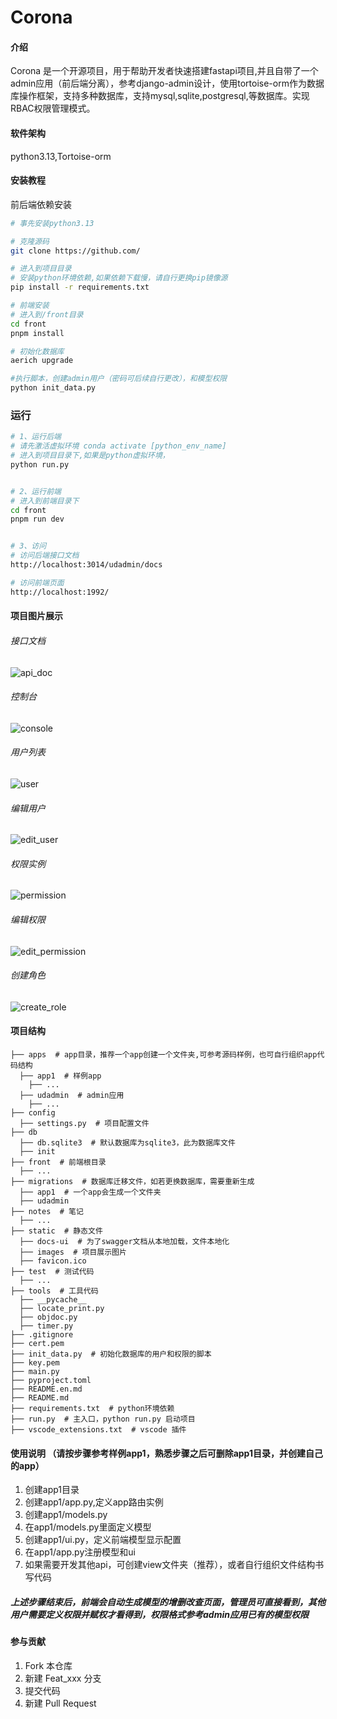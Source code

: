 # Corona

#### 介绍
Corona 是一个开源项目，用于帮助开发者快速搭建fastapi项目,并且自带了一个admin应用（前后端分离），参考django-admin设计，使用tortoise-orm作为数据库操作框架，支持多种数据库，支持mysql,sqlite,postgresql,等数据库。实现RBAC权限管理模式。

#### 软件架构
python3.13,Tortoise-orm


#### 安装教程

前后端依赖安装
```bash
# 事先安装python3.13

# 克隆源码
git clone https://github.com/

# 进入到项目目录
# 安装python环境依赖,如果依赖下载慢，请自行更换pip镜像源
pip install -r requirements.txt

# 前端安装
# 进入到/front目录
cd front
pnpm install

# 初始化数据库
aerich upgrade

#执行脚本，创建admin用户（密码可后续自行更改），和模型权限
python init_data.py

```
### 运行
```bash
# 1、运行后端
# 请先激活虚拟环境 conda activate [python_env_name]
# 进入到项目目录下,如果是python虚拟环境，
python run.py


# 2、运行前端
# 进入到前端目录下
cd front
pnpm run dev


# 3、访问
# 访问后端接口文档
http://localhost:3014/udadmin/docs

# 访问前端页面
http://localhost:1992/
```

#### 项目图片展示
###### 接口文档
![api_doc](https://github.com/croonyy/corona/blob/main/static/images/api_doc.png)
###### 控制台
![console](https://github.com/croonyy/corona/blob/main/static/images/console.png)
###### 用户列表
![user](https://github.com/croonyy/corona/blob/main/static/images/user.png)
###### 编辑用户
![edit_user](https://github.com/croonyy/corona/blob/main/static/images/edit_user.png)
###### 权限实例
![permission](https://github.com/croonyy/corona/blob/main/static/images/permission.png)
###### 编辑权限
![edit_permission](https://github.com/croonyy/corona/blob/main/static/images/edit_permission.png)
###### 创建角色
![create_role](https://github.com/croonyy/corona/blob/main/static/images/create_role.png)

#### 项目结构
```shell
├── apps  # app目录，推荐一个app创建一个文件夹,可参考源码样例，也可自行组织app代码结构
  ├── app1  # 样例app
    ├── ...
  ├── udadmin  # admin应用
    ├── ...
├── config
  ├── settings.py  # 项目配置文件
├── db
  ├── db.sqlite3  # 默认数据库为sqlite3，此为数据库文件
  ├── init
├── front  # 前端根目录
  ├── ...
├── migrations  # 数据库迁移文件，如若更换数据库，需要重新生成
  ├── app1  # 一个app会生成一个文件夹
  ├── udadmin
├── notes  # 笔记
  ├── ...
├── static  # 静态文件
  ├── docs-ui  # 为了swagger文档从本地加载，文件本地化
  ├── images  # 项目展示图片
  ├── favicon.ico
├── test  # 测试代码
  ├── ...
├── tools  # 工具代码
  ├── __pycache__
  ├── locate_print.py
  ├── objdoc.py
  ├── timer.py
├── .gitignore
├── cert.pem
├── init_data.py  # 初始化数据库的用户和权限的脚本
├── key.pem
├── main.py
├── pyproject.toml
├── README.en.md
├── README.md
├── requirements.txt  # python环境依赖
├── run.py  # 主入口，python run.py 启动项目
├── vscode_extensions.txt  # vscode 插件
```


#### 使用说明 （请按步骤参考样例app1，熟悉步骤之后可删除app1目录，并创建自己的app）

1.  创建app1目录
2.  创建app1/app.py,定义app路由实例
3.  创建app1/models.py
4.  在app1/models.py里面定义模型
5.  创建app1/ui.py，定义前端模型显示配置
6.  在app1/app.py注册模型和ui
7.  如果需要开发其他api，可创建view文件夹（推荐），或者自行组织文件结构书写代码

##### 上述步骤结束后，前端会自动生成模型的增删改查页面，管理员可直接看到，其他用户需要定义权限并赋权才看得到，权限格式参考admin应用已有的模型权限

#### 参与贡献

1.  Fork 本仓库
2.  新建 Feat_xxx 分支
3.  提交代码
4.  新建 Pull Request
